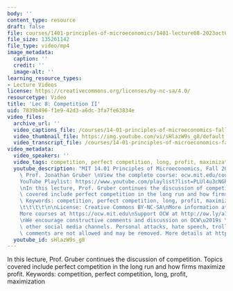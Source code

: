 ```yaml
---
body: ''
content_type: resource
draft: false
file: courses/1401-principles-of-microeconomics/1401-lecture08-2023oct02_360p_16_9.mp4
file_size: 135261142
file_type: video/mp4
image_metadata:
  caption: ''
  credit: ''
  image-alt: ''
learning_resource_types:
- Lecture Videos
license: https://creativecommons.org/licenses/by-nc-sa/4.0/
resourcetype: Video
title: 'Lec 8: Competition II'
uid: 7839b496-f1e9-42d3-a6dc-3fa7fe63834e
video_files:
  archive_url: ''
  video_captions_file: /courses/14-01-principles-of-microeconomics-fall-2023/1veDeVvihAKTwJKAIHvygdJhlqp3EP90L_transcript.webvtt
  video_thumbnail_file: https://img.youtube.com/vi/sHlazW9s_g8/default.jpg
  video_transcript_file: /courses/14-01-principles-of-microeconomics-fall-2023/1veDeVvihAKTwJKAIHvygdJhlqp3EP90L_transcript.pdf
video_metadata:
  video_speakers: ''
  video_tags: competition, perfect competition, long, profit, maximization
  youtube_description: "MIT 14.01 Principles of Microeconomics, Fall 2023 \nInstructor:\
    \ Prof. Jonathan Gruber \nView the complete course: ocw.mit.edu/courses/14-01-principles-of-microeconomics-spring-2023/\n\
    YouTube Playlist: https://www.youtube.com/playlist?list=PLUl4u3cNGP60V7HxLYRaJMbFzP77bzEjb\n\
    \nIn this lecture, Prof. Gruber continues the discussion of competition. Topics\
    \ covered include perfect competition in the long run and how firms maximize profit.\
    \ Keywords: competition, perfect competition, long, profit, maximization \t\t\t\
    \t\t\t\t\n\nLicense: Creative Commons BY-NC-SA\nMore information at https://ocw.mit.edu/terms\n\
    More courses at https://ocw.mit.edu\nSupport OCW at http://ow.ly/a1If50zVRlQ\n\
    \nWe encourage constructive comments and discussion on OCW\u2019s YouTube and\
    \ other social media channels. Personal attacks, hate speech, trolling, and inappropriate\
    \ comments are not allowed and may be removed. More details at https://ocw.mit.edu/comments."
  youtube_id: sHlazW9s_g8
---
```

In this lecture, Prof. Gruber continues the discussion of competition. Topics covered include perfect competition in the long run and how firms maximize profit. Keywords: competition, perfect competition, long, profit, maximization